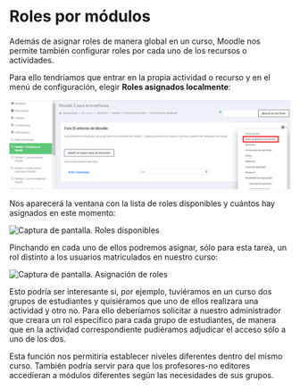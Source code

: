 # Roles por módulos

Además de asignar roles de manera global en un curso, Moodle nos permite también configurar roles por cada uno de los recursos o actividades.

Para ello tendríamos que entrar en la propia actividad o recurso y en el menú de configuración, elegir **Roles asignados localmente**:

![](/assets/rolesasignadoslocalmente.png)

Nos aparecerá la ventana con la lista de roles disponibles y cuántos hay asignados en este momento:

![Captura de pantalla. Roles disponibles](/assets/Selección_201.png)

Pinchando en cada uno de ellos podremos asignar, sólo para esta tarea, un rol distinto a los usuarios matriculados en nuestro curso:

![Captura de pantalla. Asignación de roles](/assets/Selección_202.png)

Esto podría ser interesante si, por ejemplo, tuviéramos en un curso dos grupos de estudiantes y quisiéramos que uno de ellos realizara una actividad y otro no. Para ello deberíamos solicitar a nuestro administrador que creara un rol específico para cada grupo de estudiantes, de manera que en la actividad correspondiente pudiéramos adjudicar el acceso sólo a uno de los dos.

Esta función nos permitiría establecer niveles diferentes dentro del mismo curso. También podría servir para que los profesores-no editores accedieran a módulos diferentes según las necesidades de sus grupos.

